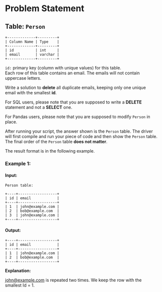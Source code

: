
# Problem Statement
## Table:  `Person`
```
+-------------+---------+
| Column Name | Type    |
+-------------+---------+
| id          | int     |
| email       | varchar |
+-------------+---------+
```
`id:` primary key (column with unique values) for this table.\
Each row of this table contains an email. The emails will not contain uppercase letters.

Write a solution to **delete**  all duplicate emails, keeping only one unique email with the smallest  **id**.

For SQL users, please note that you are supposed to write a  **DELETE** statement and not a  **SELECT**  one.

For Pandas users, please note that you are supposed to modify  `Person`  in place.

After running your script, the answer shown is the  `Person`  table. The driver will first compile and run your piece of code and then show the  `Person`  table. The final order of the  `Person`  table  **does not matter**.

The result format is in the following example.

### Example 1:
#### Input:
`Person table:`
```
+----+------------------+
| id | email            |
+----+------------------+
| 1  | john@example.com |
| 2  | bob@example.com  |
| 3  | john@example.com |
+----+------------------+
```
#### Output:
```
+----+------------------+
| id | email            |
+----+------------------+
| 1  | john@example.com |
| 2  | bob@example.com  |
+----+------------------+
```

**Explanation:**

john@example.com is repeated two times. We keep the row with the smallest Id = 1.
